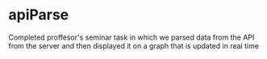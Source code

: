 # apiParse
Completed proffesor's seminar task in which we parsed data from the API from the server and then displayed it on a graph that is updated in real time
